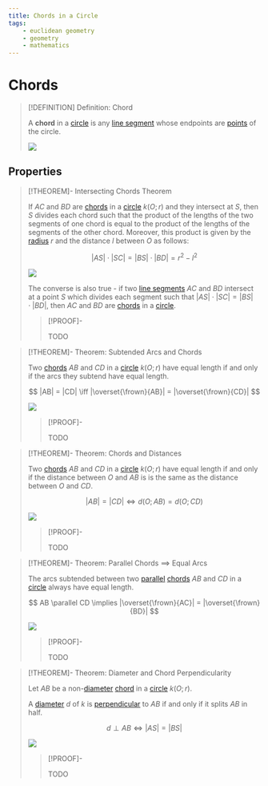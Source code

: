 ```yaml
---
title: Chords in a Circle
tags:
    - euclidean geometry
    - geometry
    - mathematics
---
```


# Chords

>[!DEFINITION] Definition: Chord
>
>A **chord** in a [circle](Circle.md) is any [line segment](../../../Curves/Straight%20Lines/Line%20Segments.md) whose endpoints are [points](../../../Euclidean%20Space/Points%20vs%20Vectors/index.md) of the circle.
>
>![](res/Chord%20in%20a%20Circle.svg)
>

## Properties

>[!THEOREM]- Intersecting Chords Theorem
>
>If $AC$ and $BD$ are [chords](Chords.md) in a [circle](Circle.md) $k(O; r)$ and they intersect at $S$, then $S$ divides each chord such that the product of the lengths of the two segments of one chord is equal to the product of the lengths of the segments of the other chord. Moreover, this product is given by the [radius](Circle.md#Circle) $r$ and the distance $l$ between $O$ as follows:
>
>$$
>|AS| \cdot |SC| = |BS| \cdot |BD| = r^2 - l^2
>$$
>
>![](res/Intersecting%20Chords%20Theorem.svg)
>
>The converse is also true - if two [line segments](../../../Curves/Straight%20Lines/Line%20Segments.md) $AC$ and $BD$ intersect at a point $S$ which divides each segment such that $|AS| \cdot |SC| = |BS| \cdot |BD|$, then $AC$ and $BD$ are [chords](Chords.md) in a [circle](Circle.md#Circle).
>
>>[!PROOF]-
>>
>>TODO
>>
>

>[!THEOREM]- Theorem: Subtended Arcs and Chords
>
>Two [chords](Chords.md) $AB$ and $CD$ in a [circle](Circle.md) $k(O; r)$ have equal length if and only if the arcs they subtend have equal length.
>
>$$
>|AB| = |CD| \iff |\overset{\frown}{AB}| = |\overset{\frown}{CD}|
>$$
>
>![](res/Equal%20Chords%20iff%20Equal%20Arcs.svg)
>
>>[!PROOF]-
>>
>>TODO
>>
>

>[!THEOREM]- Theorem: Chords and Distances
>
>Two [chords](Chords.md) $AB$ and $CD$ in a [circle](Circle.md) $k(O; r)$ have equal length if and only if the distance between $O$ and $AB$ is is the same as the distance between $O$ and $CD$.
>
>$$
>|AB| = |CD| \iff d(O; AB) = d(O; CD)
>$$
>
>![](res/Equal%20Chords%20iff%20Equal%20Distances.svg)
>
>>[!PROOF]-
>>
>>TODO
>>
>

>[!THEOREM]- Theorem: Parallel Chords $\implies$ Equal Arcs
>
>The arcs subtended between two [parallel](TODO) [chords](Chords.md) $AB$ and $CD$ in a [circle](Circle.md#Circle) always have equal length.
>
>$$
>AB \parallel CD \implies |\overset{\frown}{AC}| = |\overset{\frown}{BD}|
>$$
>
>![](res/Parallel%20Chords%20imply%20Equal%20Arcs.svg)
>
>>[!PROOF]-
>>
>>TODO
>>
>

>[!THEOREM]- Theorem: Diameter and Chord Perpendicularity
>
>Let $AB$ be a non-[diameter](Circle.md#Circle) [chord](Chords.md) in a [circle](Circle.md#Circle) $k(O;r)$.
>
>A [diameter](Circle.md#Circle) $d$ of $k$ is [perpendicular](TODO) to $AB$ if and only if it splits $AB$ in half.
>
>$$
>d \perp AB \iff |AS| = |BS|
>$$
>
>![](res/Diameter%20and%20Chord%20Perpendicularity.svg)
>
>>[!PROOF]-
>>
>>TODO
>> 
>
